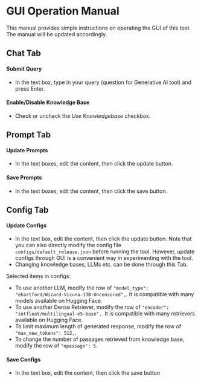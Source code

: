 # GUI Operation Manual
This manual provides simple instructions on operating the GUI of this tool. The manual will be updated accordingly.

## Chat Tab

#### Submit Query
- In the text box, type in your query (question for Generative AI tool) and press Enter.

#### Enable/Disable Knowledge Base
- Check or uncheck the *Use Knowledgebase* checkbox.

## Prompt Tab

#### Update Prompts
- In the text boxes, edit the content, then click the update button.

#### Save Prompts
- In the text boxes, edit the content, then click the save button.

## Config Tab

#### Update Configs
- In the text box, edit the content, then click the update button. Note that you can also directly modify the config file `configs/default_release.json` before running the tool. However, update configs through GUI is a convenient way in experimenting with the tool.
- Changing knowledge bases, LLMs etc. can be done through this Tab.

Selected items in configs:
- To use another LLM, modify the row of `"model_type": "ehartford/Wizard-Vicuna-13B-Uncensored",`. It is compatible with many models available on Hugging Face.
- To use another Dense Retriever, modify the row of `"encoder": "intfloat/multilingual-e5-base",`. It is compatible with many retrievers available on Hugging Face.
- To limit maximum length of generated response, modify the row of `"max_new_tokens": 512,`.
- To change the number of passages retrieved from knowledge base, modify the row of `"npassage": 5`.

#### Save Configs
- In the text box, edit the content, then click the save button
